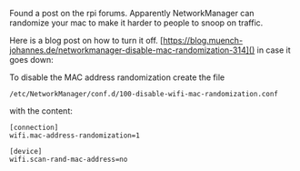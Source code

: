 Found a post on the rpi forums. Apparently NetworkManager can randomize your mac to make it harder to people to snoop on traffic.

Here is a blog post on how to turn it off.
[https://blog.muench-johannes.de/networkmanager-disable-mac-randomization-314]()
in case it goes down:

To disable the MAC address randomization create the file

```
/etc/NetworkManager/conf.d/100-disable-wifi-mac-randomization.conf
```

with the content:

```
[connection]
wifi.mac-address-randomization=1

[device]
wifi.scan-rand-mac-address=no
```
